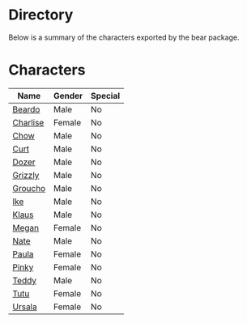 # Directory
Below is a summary of the characters exported by the bear package.
# Characters
|Name|Gender|Special|
|---|---|---|
|[Beardo](./character/bear/beardo.go)|Male|No|
|[Charlise](./character/bear/charlise.go)|Female|No|
|[Chow](./character/bear/chow.go)|Male|No|
|[Curt](./character/bear/curt.go)|Male|No|
|[Dozer](./character/bear/dozer.go)|Male|No|
|[Grizzly](./character/bear/grizzly.go)|Male|No|
|[Groucho](./character/bear/groucho.go)|Male|No|
|[Ike](./character/bear/ike.go)|Male|No|
|[Klaus](./character/bear/klaus.go)|Male|No|
|[Megan](./character/bear/megan.go)|Female|No|
|[Nate](./character/bear/nate.go)|Male|No|
|[Paula](./character/bear/paula.go)|Female|No|
|[Pinky](./character/bear/pinky.go)|Female|No|
|[Teddy](./character/bear/teddy.go)|Male|No|
|[Tutu](./character/bear/tutu.go)|Female|No|
|[Ursala](./character/bear/ursala.go)|Female|No|
